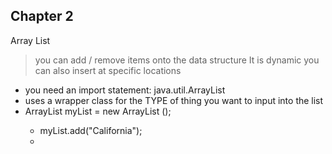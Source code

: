 ## Chapter 2


Array List
> you can add / remove items onto the data structure
> It is dynamic 
> you can also insert at specific locations

* you need an import statement: java.util.ArrayList
* uses a wrapper class for the TYPE of thing you want to input into the list
* ArrayList <String> myList = new ArrayList <String>();
  * myList.add("California");
  * 
